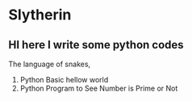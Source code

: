 # Slytherin
## HI here I write some python codes 
The language of snakes,
1. Python Basic hellow world
2. Python Program to See Number is Prime or Not
